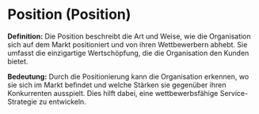 # Position (Position)

**Definition:**
Die Position beschreibt die Art und Weise, wie die Organisation sich auf dem Markt positioniert und von ihren Wettbewerbern abhebt. Sie umfasst die einzigartige Wertschöpfung, die die Organisation den Kunden bietet.

**Bedeutung:**
Durch die Positionierung kann die Organisation erkennen, wo sie sich im Markt befindet und welche Stärken sie gegenüber ihren Konkurrenten ausspielt. Dies hilft dabei, eine wettbewerbsfähige Service-Strategie zu entwickeln.
